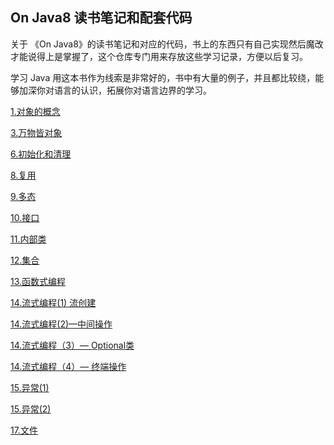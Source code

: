 ## On Java8 读书笔记和配套代码
关于 《On Java8》的读书笔记和对应的代码，书上的东西只有自己实现然后魔改才能说得上是掌握了，这个仓库专门用来存放这些学习记录，方便以后复习。

学习 Java 用这本书作为线索是非常好的，书中有大量的例子，并且都比较绕，能够加深你对语言的认识，拓展你对语言边界的学习。



[1.对象的概念](https://github.com/funnycoding/my_onjava8_examples/blob/master/docs/1.%E5%AF%B9%E8%B1%A1%E7%9A%84%E6%A6%82%E5%BF%B5.md)

[3.万物皆对象](https://github.com/funnycoding/my_onjava8_examples/blob/master/docs/3.%E4%B8%87%E7%89%A9%E7%9A%86%E5%AF%B9%E8%B1%A1.md)

[6.初始化和清理](https://github.com/funnycoding/my_onjava8_examples/blob/master/docs/6.%E5%88%9D%E5%A7%8B%E5%8C%96%E5%92%8C%E6%B8%85%E7%90%86.md)

[8.复用](https://github.com/funnycoding/my_onjava8_examples/blob/master/docs/8.%E5%A4%8D%E7%94%A8.md)

[9.多态](https://github.com/funnycoding/my_onjava8_examples/blob/master/docs/9.%E5%A4%9A%E6%80%81.md)

[10.接口](https://github.com/funnycoding/my_onjava8_examples/blob/master/docs/10.%E6%8E%A5%E5%8F%A3.md)

[11.内部类](https://github.com/funnycoding/my_onjava8_examples/blob/master/docs/11.%E5%86%85%E9%83%A8%E7%B1%BB.md)

[12.集合](https://github.com/funnycoding/my_onjava8_examples/blob/master/docs/12.%E9%9B%86%E5%90%88.md)

[13.函数式编程](https://github.com/funnycoding/my_onjava8_examples/blob/master/docs/13.%E5%87%BD%E6%95%B0%E5%BC%8F%E7%BC%96%E7%A8%8B.md)

[14.流式编程(1) 流创建](https://github.com/funnycoding/my_onjava8_examples/blob/master/docs/14.%E6%B5%81%E5%BC%8F%E7%BC%96%E7%A8%8B(1)%20%E6%B5%81%E5%88%9B%E5%BB%BA.md)

[14.流式编程(2)—中间操作](https://github.com/funnycoding/my_onjava8_examples/blob/master/docs/14.%E6%B5%81%E5%BC%8F%E7%BC%96%E7%A8%8B(2)%E2%80%94%E4%B8%AD%E9%97%B4%E6%93%8D%E4%BD%9C.md)

[14.流式编程（3）— Optional类](https://github.com/funnycoding/my_onjava8_examples/blob/master/docs/14.%E6%B5%81%E5%BC%8F%E7%BC%96%E7%A8%8B%EF%BC%883%EF%BC%89%E2%80%94%20Optional%E7%B1%BB.md)

[14.流式编程（4）— 终端操作](https://github.com/funnycoding/my_onjava8_examples/blob/master/docs/14.%E6%B5%81%E5%BC%8F%E7%BC%96%E7%A8%8B%EF%BC%884%EF%BC%89%E2%80%94%20%E7%BB%88%E7%AB%AF%E6%93%8D%E4%BD%9C.md)

[15.异常(1)](https://github.com/funnycoding/my_onjava8_examples/blob/master/docs/15.异常(1).md)

[15.异常(2)](https://github.com/funnycoding/my_onjava8_examples/blob/master/docs/15.异常(2).md)

[17.文件](https://github.com/funnycoding/my_onjava8_examples/blob/master/docs/17.文件.md)


